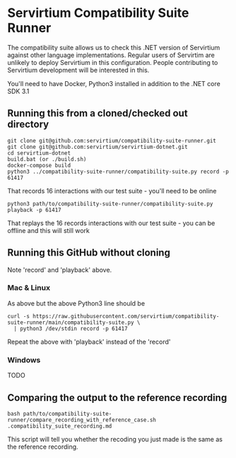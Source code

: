 # Servirtium Compatibility Suite Runner

The compatibility suite allows us to check this .NET version of Servirtium against other language implementations. Regular users of Servirtim are unlikely to deploy Servirtium in this configuration. People contributing to Servirtium development will be interested in this.

You'll need to have Docker, Python3 installed in addition to the .NET core SDK 3.1

## Running this from a cloned/checked out directory

```
git clone git@github.com:servirtium/compatibility-suite-runner.git
git clone git@github.com:servirtium/servirtium-dotnet.git
cd servirtium-dotnet
build.bat (or ./build.sh)
docker-compose build
python3 ../compatibility-suite-runner/compatibility-suite.py record -p 61417
```

That records 16 interactions with our test suite - you'll need to be online

```
python3 path/to/compatibility-suite-runner/compatibility-suite.py playback -p 61417
```

That replays the 16 records interactions with our test suite - you can be offline and this will still work

## Running this GitHub without cloning

Note 'record' and 'playback' above.

### Mac & Linux

As above but the above Python3 line should be

```
curl -s https://raw.githubusercontent.com/servirtium/compatibility-suite-runner/main/compatibility-suite.py \
  | python3 /dev/stdin record -p 61417  
```

Repeat the above with 'playback' instead of the 'record'


### Windows

TODO

## Comparing the output to the reference recording

```
bash path/to/compatibility-suite-runner/compare_recording_with_reference_case.sh .compatibility_suite_recording.md 
```

This script will tell you whether the recoding you just made is the same as the reference recording.
